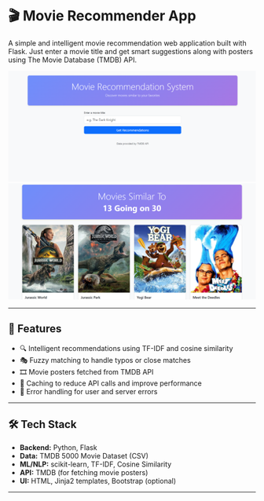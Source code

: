 # 🎬 Movie Recommender App

A simple and intelligent movie recommendation web application built with Flask. Just enter a movie title and get smart suggestions along with posters using The Movie Database (TMDB) API.

![screenshot](https://github.com/isuru-priyankara/movie_recommender/blob/fb03a7ab35ad08b1983e84ad707b3c558c128525/Screenshot%20(85).png) 
![screenshot](https://github.com/isuru-priyankara/movie_recommender/blob/a1c651548ec351ea826448923136e0d0b5edf050/Screenshot%20(86).png) 
<!-- Optional: Replace with actual screenshot if available -->

---

## 🚀 Features

- 🔍 Intelligent recommendations using TF-IDF and cosine similarity
- 🎭 Fuzzy matching to handle typos or close matches
- 🎞️ Movie posters fetched from TMDB API
- 💾 Caching to reduce API calls and improve performance
- 🔧 Error handling for user and server errors

---

## 🛠️ Tech Stack

- **Backend:** Python, Flask
- **Data:** TMDB 5000 Movie Dataset (CSV)
- **ML/NLP:** scikit-learn, TF-IDF, Cosine Similarity
- **API:** TMDB (for fetching movie posters)
- **UI:** HTML, Jinja2 templates, Bootstrap (optional)

---


